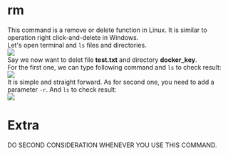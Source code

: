 # rm  
This command is a remove or delete function in Linux. It is similar to operation right click-and-delete in Windows.  
Let's open terminal and `ls` files and directories.  
![](/image/rm/rm_1.png)  
Say we now want to delet file **test.txt** and directory **docker_key**.  
For the first one, we can type following command and `ls` to check result:  
![](/image/rm/rm_2.png)  
It is simple and straight forward. As for second one, you need to add a parameter `-r`. And `ls` to check result:   
![](/image/rm/rm_3.png)    
# Extra  
DO SECOND CONSIDERATION WHENEVER YOU USE THIS COMMAND.
